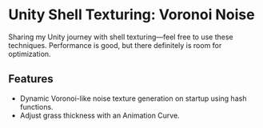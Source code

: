 # Unity Shell Texturing: Voronoi Noise

Sharing my Unity journey with shell texturing—feel free to use these techniques. Performance is good, but there definitely is room for optimization.

## Features
- Dynamic Voronoi-like noise texture generation on startup using hash functions.
- Adjust grass thickness with an Animation Curve.
